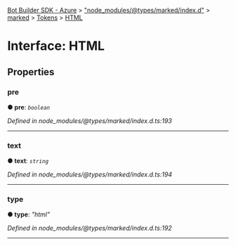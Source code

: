[Bot Builder SDK - Azure](../README.md) > ["node_modules/@types/marked/index.d"](../modules/_node_modules__types_marked_index_d_.md) > [marked](../modules/_node_modules__types_marked_index_d_.marked.md) > [Tokens](../modules/_node_modules__types_marked_index_d_.marked.tokens.md) > [HTML](../interfaces/_node_modules__types_marked_index_d_.marked.tokens.html.md)



# Interface: HTML


## Properties
<a id="pre"></a>

###  pre

**●  pre**:  *`boolean`* 

*Defined in node_modules/@types/marked/index.d.ts:193*





___

<a id="text"></a>

###  text

**●  text**:  *`string`* 

*Defined in node_modules/@types/marked/index.d.ts:194*





___

<a id="type"></a>

###  type

**●  type**:  *"html"* 

*Defined in node_modules/@types/marked/index.d.ts:192*





___


